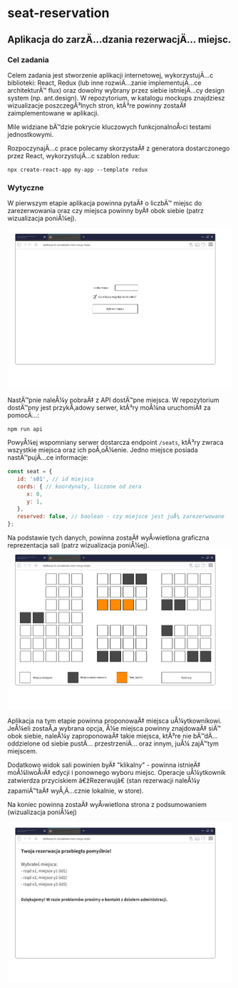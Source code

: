 # seat-reservation
## Aplikacja do zarzÄ…dzania rezerwacjÄ… miejsc.

### Cel zadania
Celem zadania jest stworzenie aplikacji internetowej, wykorzystujÄ…c biblioteki: React, Redux (lub inne rozwiÄ…zanie implementujÄ…ce architekturÄ™ flux) oraz dowolny wybrany przez siebie istniejÄ…cy design system (np. ant.design).
W repozytorium, w katalogu mockups znajdziesz wizualizacje poszczegÃ³lnych stron, ktÃ³re powinny zostaÄ‡ zaimplementowane w aplikacji.

Mile widziane bÄ™dzie pokrycie kluczowych funkcjonalnoÅ›ci testami jednostkowymi.

RozpoczynajÄ…c prace polecamy skorzystaÄ‡ z generatora dostarczonego przez React, wykorzystujÄ…c szablon redux:
```
npx create-react-app my-app --template redux
```

### Wytyczne

W pierwszym etapie aplikacja powinna pytaÄ‡ o liczbÄ™ miejsc do zarezerwowania oraz czy miejsca powinny byÄ‡ obok siebie (patrz wizualizacja poniÅ¼ej).

![mockups/page_1.png](mockups/page_1.png)

NastÄ™pnie naleÅ¼y pobraÄ‡ z API dostÄ™pne miejsca. W repozytorium dostÄ™pny jest przykÅ‚adowy serwer, ktÃ³ry moÅ¼na uruchomiÄ‡ za pomocÄ…:  
```
npm run api
```

PowyÅ¼ej wspomniany serwer dostarcza endpoint `/seats`, ktÃ³ry zwraca wszystkie miejsca oraz ich poÅ‚oÅ¼enie. Jedno miejsce posiada nastÄ™pujÄ…ce informacje:
```javascript
const seat = {
   id: 's01', // id miejsca
   cords: { // koordynaty, liczone od zera
      x: 0,
      y: 1,
   },
   reserved: false, // boolean - czy miejsce jest juÅ¼ zarezerwowane
};
```

Na podstawie tych danych, powinna zostaÄ‡ wyÅ›wietlona graficzna reprezentacja sali (patrz wizualizacja poniÅ¼ej).
![mockups/page_2.png](mockups/page_2.png)

Aplikacja na tym etapie powinna proponowaÄ‡ miejsca uÅ¼ytkownikowi. JeÅ¼eli zostaÅ‚a wybrana opcja, Å¼e miejsca powinny znajdowaÄ‡ siÄ™ obok siebie, naleÅ¼y zaproponowaÄ‡ takie miejsca, ktÃ³re nie bÄ™dÄ… oddzielone od siebie pustÄ… przestrzeniÄ… oraz innym, juÅ¼ zajÄ™tym miejscem.

Dodatkowo widok sali powinien byÄ‡ "klikalny" - powinna istnieÄ‡ moÅ¼liwoÅ›Ä‡ edycji i ponownego wyboru miejsc. Operacje uÅ¼ytkownik zatwierdza przyciskiem â€žRezerwujâ€ (stan rezerwacji naleÅ¼y zapamiÄ™taÄ‡ wyÅ‚Ä…cznie lokalnie, w store).

Na koniec powinna zostaÄ‡ wyÅ›wietlona strona z podsumowaniem (wizualizacja poniÅ¼ej)

![mockups/page_3.png](mockups/page_3.png)
